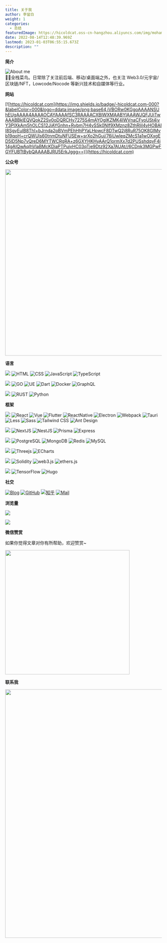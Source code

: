 ```yaml
---
title: 关于我
author: 李留白
weight: 1
categories:
  - 总结
featuredImage: https://hicoldcat.oss-cn-hangzhou.aliyuncs.com/img/mohamed-nohassi-odxB5oIG_iA-unsplash.jpg
date: 2022-08-14T12:48:39.969Z
lastmod: 2023-01-03T06:55:15.673Z
description: ""
---
```



**简介**

![About me](https://img.shields.io/badge/About%20me-000?&logo=About.me&labelColor=000)<br />
👨‍💻全栈菜鸟。日常除了关注前后端、移动/桌面端之外，也关注 Web3.0/元宇宙/区块链/NFT，Lowcode/Nocode 等新兴技术和自媒体等行业。

**网站**

[![https://hicoldcat.com](https://img.shields.io/badge/-hicoldcat.com-000?&labelColor=000&logo=ddata:image/png;base64,iVBORw0KGgoAAAANSUhEUgAAAA4AAAAOCAYAAAAfSC3RAAAACXBIWXMAABYlAAAWJQFJUiTwAAABBklEQVQokZ2Sv0oDQRCHv7275S4mAYOgIKZMK4IWVnaCFvoUSt4ivY3PIXkAm5hOLCS12JiAYGnhn+Rybm7H4vSSk0Nlf9XMznz8ZthRIiI4yHOBAII8SgyEulB8ThI+bJrnda2pBVmPEhHhPYaLHpwcF8DTwQ2j8RuR75OK8GIMvb19qoH+crQWUls60tnmDtuNFUSEw+srXo2hGuj/76iUwleqZMcS1a1wOXxgED5lD5Np7vQreD6MYTWCRgRA+z6GXYHKHyAArQ1ormXx7d2PUSshdqvF4i14gAIQwAqIhVlaBMcKDiaPTPujvHC03qTje9Dtz92Xa7AUAt//6CDnk3MGPwFGYFUBTtBybQAAAABJRU5ErkJggg==)](https://hicoldcat.com)

**公众号**

<p>
  <img src="https://hicoldcat.oss-cn-hangzhou.aliyuncs.com/img/扫码_搜索联合传播样式-白色版.png" width="600"></img>
</p>

**语言**

![](https://img.shields.io/badge/日常:-blue)
![HTML](https://img.shields.io/badge/HTML-000?&logo=HTML5&labelColor=000)
![CSS](https://img.shields.io/badge/CSS-000?&logo=CSS3&labelColor=000)
![JavaScript](https://img.shields.io/badge/JavaScript-000?&logo=JavaScript&labelColor=000)
![TypeScript](https://img.shields.io/badge/TypeScript-000?&logo=TypeScript&labelColor=000)

![](https://img.shields.io/badge/偶尔:-yellow)
![GO](https://img.shields.io/badge/Go-000?&logo=GO&labelColor=000)
![UE](https://img.shields.io/badge/Unreal%20Engine-000?&logo=Unreal%20Engine&labelColor=000)
![Dart](https://img.shields.io/badge/Dart-000?&logo=Dart&labelColor=000)
![Docker](https://img.shields.io/badge/Docker-000?&logo=Docker&labelColor=000)
![GraphQL](https://img.shields.io/badge/GraphQL-000?&logo=GraphQL&labelColor=000)

![](https://img.shields.io/badge/关注:-green)
![RUST](https://img.shields.io/badge/RUST-000?&logo=RUST&labelColor=000)
![Python](https://img.shields.io/badge/Python-000?&logo=Python&labelColor=000)

**框架**

![](https://img.shields.io/badge/FE:-deepskyblue)
![React](https://img.shields.io/badge/React-000?&logo=React&labelColor=000)
![Vue](https://img.shields.io/badge/-Vue-000?&logo=Vuedotjs&labelColor=000)
![Flutter](https://img.shields.io/badge/-Flutter-000?&logo=Flutter&labelColor=000)
![ReactNative](https://img.shields.io/badge/-ReactNative-000?&logo=data:image/svg+xml;base64,PHN2ZyB2aWV3Qm94PSItMTEuNSAtMTAuMjMxNzQgMjMgMjAuNDYzNDgiIHhtbG5zPSJodHRwOi8vd3d3LnczLm9yZy8yMDAwL3N2ZyI+PGNpcmNsZSBmaWxsPSIjNjFkYWZiIiByPSIyLjA1Ii8+PGcgZmlsbD0ibm9uZSIgc3Ryb2tlPSIjNjFkYWZiIj48ZWxsaXBzZSByeD0iMTEiIHJ5PSI0LjIiLz48ZWxsaXBzZSByeD0iMTEiIHJ5PSI0LjIiIHRyYW5zZm9ybT0ibWF0cml4KC41IC44NjYwMjU0IC0uODY2MDI1NCAuNSAwIDApIi8+PGVsbGlwc2Ugcng9IjExIiByeT0iNC4yIiB0cmFuc2Zvcm09Im1hdHJpeCgtLjUgLjg2NjAyNTQgLS44NjYwMjU0IC0uNSAwIDApIi8+PC9nPjwvc3ZnPg==&labelColor=000)
![Electron](https://img.shields.io/badge/-Electron-000?&logo=Electron&labelColor=000)
![Webpack](https://img.shields.io/badge/-Webpack-000?&logo=Webpack&labelColor=000)
![Tauri](https://img.shields.io/badge/-Tauri-000?&logo=Tauri&labelColor=000)
![Less](https://img.shields.io/badge/-Less-000?&logo=Less&labelColor=000)
![Sass](https://img.shields.io/badge/-Sass-000?&logo=Sass&labelColor=000)
![Tailwind CSS](https://img.shields.io/badge/-Tailwind%20CSS-000?&logo=Tailwind%20CSS&labelColor=000)
![Ant Design](https://img.shields.io/badge/-Ant%20Design-000?&logo=Ant%20Design&labelColor=000)

![](https://img.shields.io/badge/BE:-cadetblue)
![NextJS](https://img.shields.io/badge/Next.js-000?&logo=NextdotJS&labelColor=000)
![NestJS](https://img.shields.io/badge/Nest.js-000?&logo=NestJS&labelColor=000)
![Prisma](https://img.shields.io/badge/Prisma-000?&logo=Prisma&labelColor=000)
![Express](https://img.shields.io/badge/Express-000?&logo=Express&labelColor=000)

![](https://img.shields.io/badge/Database:-sandybrown)
![PostgreSQL](https://img.shields.io/badge/PostgreSQL-000?&logo=PostgreSQL&labelColor=000)
![MongoDB](https://img.shields.io/badge/MongoDB-000?&logo=MongoDB&labelColor=000)
![Redis](https://img.shields.io/badge/Redis-000?&logo=Redis&labelColor=000)
![MySQL](https://img.shields.io/badge/MySQL-000?&logo=MySQL&labelColor=000)

![](https://img.shields.io/badge/Vision:-slateblue)
![Threejs](https://img.shields.io/badge/-Three.js-000?&logo=Three.js&labelColor=000)
![ECharts](https://img.shields.io/badge/-Apache%20ECharts-000?&logo=Apache%20ECharts&labelColor=000)

![](https://img.shields.io/badge/Web3:-yellowgreen)
![Solidity](https://img.shields.io/badge/Solidity-000?&logo=Solidity&labelColor=000)
![web3.js](https://img.shields.io/badge/web3.js-000?&logo=web3dotjs&labelColor=000)
![ethers.js](https://img.shields.io/badge/ethers.js-000?&logo=ethereum&labelColor=000)

![](https://img.shields.io/badge/Other:-chartreuse)
![TensorFlow](https://img.shields.io/badge/TensorFlow-000?&logo=TensorFlow&labelColor=000)
![Hugo](https://img.shields.io/badge/Hugo-000?&logo=Hugo&labelColor=000)

**社交**

<p align="left">
<a href="https://hicoldcat.com"><img src="https://img.shields.io/badge/-Blog-000?logo=hugo" alt="Blog"></a>
<a href="https://github.com/hicoldcat"><img src="https://img.shields.io/badge/-GitHub-000?logo=GitHub" alt="GitHub"></a>
<a href="https://zhihu.com/people/hicoldcat"><img src="https://img.shields.io/badge/-知乎-000?logo=zhihu" alt="知乎"></a>
<a href="mailto:hicoldcat@foxmail.com"><img src="https://img.shields.io/badge/-hicoldcat@foxmail.com-000?logo=Gmail" alt="Mail"></a>
</p>

**浏览量**

<p>
    <a href="https://github.com/hicoldcat">
    <img align="" src="https://github-readme-stats.vercel.app/api?username=hicoldcat&show_icons=true&text_color=282828&bg_color=0,FFDEE9,B5FFFC&hide_title=true&count_private=true&locale=cn" />
  </a>
</p>
<p >
  <a href="https://github.com/hicoldcat">
    <img  align="" src="https://github-readme-stats.vercel.app/api/top-langs/?username=hicoldcat&layout=compact&bg_color=0,FFDEE9,B5FFFC&text_color=282828&locale=cn" />
  </a>
</p>

**微信赞赏**

如果你觉得文章对你有所帮助，欢迎赞赏~

<p>
    <img src="https://hicoldcat.oss-cn-hangzhou.aliyuncs.com/img/微信图片_20230103142437.jpg" width="400"></img>
</p>

**联系我**

<p>
  <img src="https://hicoldcat.oss-cn-hangzhou.aliyuncs.com/img/my.png" width="800"></img>
</p>
